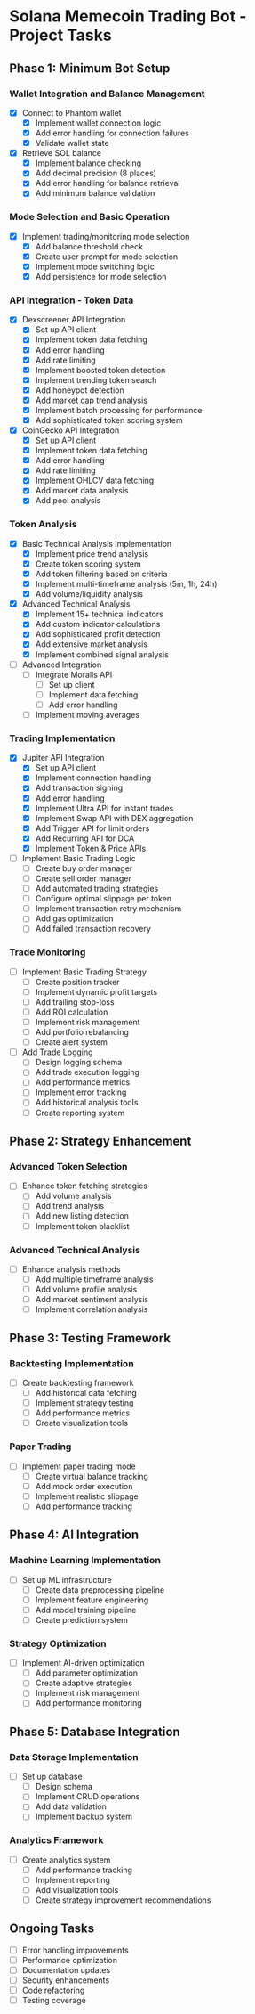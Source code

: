 # Solana Memecoin Trading Bot - Project Tasks

## Phase 1: Minimum Bot Setup
### Wallet Integration and Balance Management
- [x] Connect to Phantom wallet
  - [x] Implement wallet connection logic
  - [x] Add error handling for connection failures
  - [x] Validate wallet state
- [x] Retrieve SOL balance
  - [x] Implement balance checking
  - [x] Add decimal precision (8 places)
  - [x] Add error handling for balance retrieval
  - [x] Add minimum balance validation

### Mode Selection and Basic Operation
- [x] Implement trading/monitoring mode selection
  - [x] Add balance threshold check
  - [x] Create user prompt for mode selection
  - [x] Implement mode switching logic
  - [x] Add persistence for mode selection

### API Integration - Token Data
- [x] Dexscreener API Integration
  - [x] Set up API client
  - [x] Implement token data fetching
  - [x] Add error handling
  - [x] Add rate limiting
  - [x] Implement boosted token detection
  - [x] Implement trending token search
  - [x] Add honeypot detection
  - [x] Add market cap trend analysis
  - [x] Implement batch processing for performance
  - [x] Add sophisticated token scoring system
- [x] CoinGecko API Integration
  - [x] Set up API client
  - [x] Implement token data fetching
  - [x] Add error handling
  - [x] Add rate limiting
  - [x] Implement OHLCV data fetching
  - [x] Add market data analysis
  - [x] Add pool analysis

### Token Analysis
- [x] Basic Technical Analysis Implementation
  - [x] Implement price trend analysis
  - [x] Create token scoring system
  - [x] Add token filtering based on criteria
  - [x] Implement multi-timeframe analysis (5m, 1h, 24h)
  - [x] Add volume/liquidity analysis
- [x] Advanced Technical Analysis
  - [x] Implement 15+ technical indicators
  - [x] Add custom indicator calculations
  - [x] Add sophisticated profit detection
  - [x] Add extensive market analysis
  - [x] Implement combined signal analysis
- [ ] Advanced Integration
  - [ ] Integrate Moralis API
    - [ ] Set up client
    - [ ] Implement data fetching
    - [ ] Add error handling
  - [ ] Implement moving averages

### Trading Implementation
- [x] Jupiter API Integration
  - [x] Set up API client
  - [x] Implement connection handling
  - [x] Add transaction signing
  - [x] Add error handling
  - [x] Implement Ultra API for instant trades
  - [x] Implement Swap API with DEX aggregation
  - [x] Add Trigger API for limit orders
  - [x] Add Recurring API for DCA
  - [x] Implement Token & Price APIs
- [ ] Implement Basic Trading Logic
  - [ ] Create buy order manager
  - [ ] Create sell order manager
  - [ ] Add automated trading strategies
  - [ ] Configure optimal slippage per token
  - [ ] Implement transaction retry mechanism
  - [ ] Add gas optimization
  - [ ] Add failed transaction recovery

### Trade Monitoring
- [ ] Implement Basic Trading Strategy
  - [ ] Create position tracker
  - [ ] Implement dynamic profit targets
  - [ ] Add trailing stop-loss
  - [ ] Add ROI calculation
  - [ ] Implement risk management
  - [ ] Add portfolio rebalancing
  - [ ] Create alert system
- [ ] Add Trade Logging
  - [ ] Design logging schema
  - [ ] Add trade execution logging
  - [ ] Add performance metrics
  - [ ] Implement error tracking
  - [ ] Add historical analysis tools
  - [ ] Create reporting system

## Phase 2: Strategy Enhancement
### Advanced Token Selection
- [ ] Enhance token fetching strategies
  - [ ] Add volume analysis
  - [ ] Add trend analysis
  - [ ] Add new listing detection
  - [ ] Implement token blacklist

### Advanced Technical Analysis
- [ ] Enhance analysis methods
  - [ ] Add multiple timeframe analysis
  - [ ] Add volume profile analysis
  - [ ] Add market sentiment analysis
  - [ ] Implement correlation analysis

## Phase 3: Testing Framework
### Backtesting Implementation
- [ ] Create backtesting framework
  - [ ] Add historical data fetching
  - [ ] Implement strategy testing
  - [ ] Add performance metrics
  - [ ] Create visualization tools

### Paper Trading
- [ ] Implement paper trading mode
  - [ ] Create virtual balance tracking
  - [ ] Add mock order execution
  - [ ] Implement realistic slippage
  - [ ] Add performance tracking

## Phase 4: AI Integration
### Machine Learning Implementation
- [ ] Set up ML infrastructure
  - [ ] Create data preprocessing pipeline
  - [ ] Implement feature engineering
  - [ ] Add model training pipeline
  - [ ] Create prediction system

### Strategy Optimization
- [ ] Implement AI-driven optimization
  - [ ] Add parameter optimization
  - [ ] Create adaptive strategies
  - [ ] Implement risk management
  - [ ] Add performance monitoring

## Phase 5: Database Integration
### Data Storage Implementation
- [ ] Set up database
  - [ ] Design schema
  - [ ] Implement CRUD operations
  - [ ] Add data validation
  - [ ] Implement backup system

### Analytics Framework
- [ ] Create analytics system
  - [ ] Add performance tracking
  - [ ] Implement reporting
  - [ ] Add visualization tools
  - [ ] Create strategy improvement recommendations

## Ongoing Tasks
- [ ] Error handling improvements
- [ ] Performance optimization
- [ ] Documentation updates
- [ ] Security enhancements
- [ ] Code refactoring
- [ ] Testing coverage